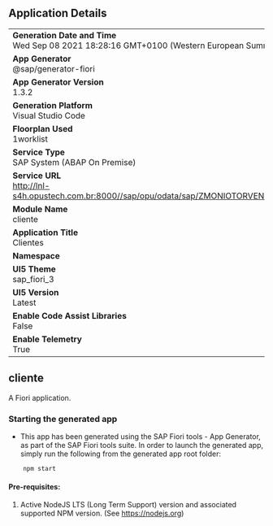 ## Application Details
|               |
| ------------- |
|**Generation Date and Time**<br>Wed Sep 08 2021 18:28:16 GMT+0100 (Western European Summer Time)|
|**App Generator**<br>@sap/generator-fiori|
|**App Generator Version**<br>1.3.2|
|**Generation Platform**<br>Visual Studio Code|
|**Floorplan Used**<br>1worklist|
|**Service Type**<br>SAP System (ABAP On Premise)|
|**Service URL**<br>http://lnl-s4h.opustech.com.br:8000//sap/opu/odata/sap/ZMONIOTORVENDAS176_SRV
|**Module Name**<br>cliente|
|**Application Title**<br>Clientes|
|**Namespace**<br>|
|**UI5 Theme**<br>sap_fiori_3|
|**UI5 Version**<br>Latest|
|**Enable Code Assist Libraries**<br>False|
|**Enable Telemetry**<br>True|

## cliente

A Fiori application.

### Starting the generated app

-   This app has been generated using the SAP Fiori tools - App Generator, as part of the SAP Fiori tools suite.  In order to launch the generated app, simply run the following from the generated app root folder:

```
    npm start
```

#### Pre-requisites:

1. Active NodeJS LTS (Long Term Support) version and associated supported NPM version.  (See https://nodejs.org)


